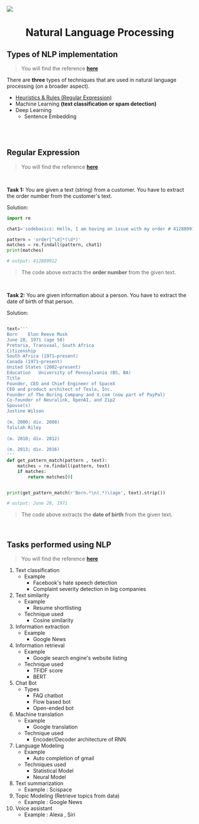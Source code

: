 ![](https://www.searchenginejournal.com/wp-content/uploads/2020/08/an-introduction-to-natural-language-processing-with-python-for-seos-5f3519eeb8368-1520x800.webp)

<h1 align = "center"> Natural Language Processing </h1>


## Types of NLP implementation
> You will find the reference [**here**](https://youtu.be/nknYY32RGXQ?si=taKCV2td8PM1luEl)


There are **three** types of techniques that are used in natural language processing (on a broader aspect).

- [Heuristics & Rules (Regular Expression)](#Regular-Expression)
- Machine Learning **(text classification or spam detection)**
- Deep Learning
    - Sentence Embedding

<br><br>

## Regular Expression
> You will find the reference [**here**](https://youtu.be/lK9gx4q_vfI?si=pUV4357oRl6Qehfl) 

<br>

**Task 1:** You are given a text (string) from a customer. You have to extract the order number from the customer's text.

Solution:

```py
import re

chat1='codebasics: Hello, I am having an issue with my order # 412889912'

pattern = 'order[^\d]*(\d*)'
matches = re.findall(pattern, chat1)
print(matches)

# output: 412889912
```

>The code above extracts the **order number** from the given text.

<br>

**Task 2:** You are given information about a person. You have to extract the date of birth of that person.

Solution:

```py

text='''
Born	Elon Reeve Musk
June 28, 1971 (age 50)
Pretoria, Transvaal, South Africa
Citizenship	
South Africa (1971–present)
Canada (1971–present)
United States (2002–present)
Education	University of Pennsylvania (BS, BA)
Title	
Founder, CEO and Chief Engineer of SpaceX
CEO and product architect of Tesla, Inc.
Founder of The Boring Company and X.com (now part of PayPal)
Co-founder of Neuralink, OpenAI, and Zip2
Spouse(s)	
Justine Wilson
​
​(m. 2000; div. 2008)​
Talulah Riley
​
​(m. 2010; div. 2012)​
​
​(m. 2013; div. 2016)
'''
def get_pattern_match(pattern , text):
    matches = re.findall(pattern, text)
    if matches:
        return matches[0]


print(get_pattern_match(r'Born.*\n(.*)\(age', text).strip())

# output: June 28, 1971
```

>The code above extracts the **date of birth** from the given text.

<br>

## Tasks performed using NLP
> You will find the reference [**here**](https://youtu.be/In7jB8TUGPA?si=3ABtO_tjCaRyiFVU) 


1. Text classification
    - Example
        - Facebook's hate speech detection 
        - Complaint severity detection in big companies
1. Text similarity
    - Example
        - Resume shortlisting
    - Technique used
        - Cosine similarity
1. Information extraction
    - Example
        - Google News
1. Information retrieval
    - Example
        - Google search engine's website listing
    - Technique used
        - TFIDF score
        - BERT
1. Chat Bot
    - Types
        - FAQ chatbot
        - Flow based bot
        - Open-ended bot
1. Machine translation
    - Example
        - Google translation
    - Technique used
        - Encoder/Decoder architecture of RNN
1. Language Modeling
    - Example
        - Auto completion of gmail
    - Techniques used
        - Statistical Model
        - Neural Model
1. Text summarization
    - Example : Scispace 
1. Topic Modeling (Retrieve topics from data)
    - Example : Google News
1. Voice assistant
    - Example : Alexa , Siri
